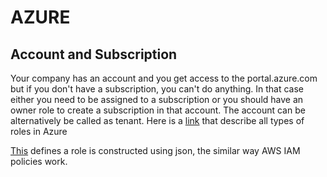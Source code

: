 # AZURE 

## Account and Subscription
Your company has an account and you get access to the portal.azure.com but if you don't have
a subscription, you can't do anything.
In that case either you need to be assigned to a subscription or you should have an owner
role to create a subscription in that account. The account can be alternatively be called
as tenant.
Here is a [link](https://docs.microsoft.com/en-us/azure/role-based-access-control/built-in-roles) that describe all
types of roles in Azure

[This](https://docs.microsoft.com/en-us/azure/role-based-access-control/role-definitions) defines a role is constructed using json, the similar way AWS IAM policies work.